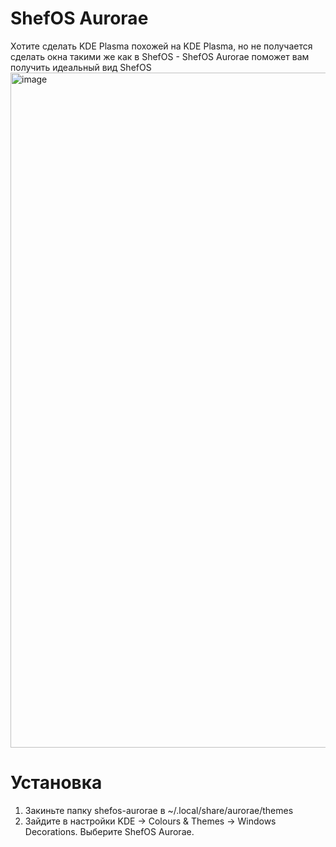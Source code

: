# ShefOS Aurorae
Хотите сделать KDE Plasma похожей на KDE Plasma, но не получается сделать окна такими же как в ShefOS - ShefOS Aurorae поможет вам получить идеальный вид ShefOS
<img width="1920" height="1080" alt="image" src="https://github.com/user-attachments/assets/cb5c7df4-e796-45c1-9bfb-5fa3f56450b6" />
# Установка
1. Закиньте папку shefos-aurorae в ~/.local/share/aurorae/themes
2. Зайдите в настройки KDE -> Colours & Themes -> Windows Decorations. Выберите ShefOS Aurorae.
